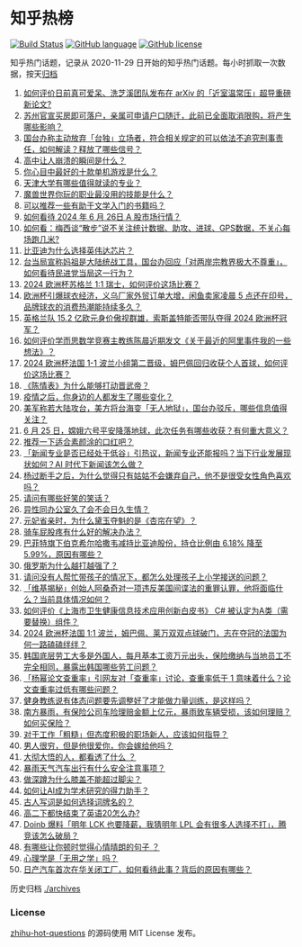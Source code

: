 # 知乎热榜
[![Build Status](https://github.com/ToWeLong/zhihu-hot-questions/workflows/CI/badge.svg)](https://github.com/ToWeLong/zhihu-hot-questions/actions)
[![GitHub language](https://img.shields.io/badge/language-golang-orange.svg)](https://golang.org/)
[![GitHub license](https://img.shields.io/github/license/ToWeLong/zhihu-hot-questions)](https://github.com/ToWeLong/zhihu-hot-questions/blob/main/LICENSE)

知乎热门话题，记录从 2020-11-29 日开始的知乎热门话题。每小时抓取一次数据，按天[归档](./archives)

<!-- BEGIN -->

1. [如何评价日前真可爱呆、洗芝溪团队发布在 arXiv 的「近室温常压」超导重磅新论文?](https://www.zhihu.com/question/659946224)
1. [苏州官宣买房即可落户，亲属可申请户口随迁，此前已全面取消限购，将产生哪些影响？](https://www.zhihu.com/question/659901912)
1. [国台办称主动放弃「台独」立场者，符合相关规定的可以依法不追究刑事责任，如何解读？释放了哪些信号？](https://www.zhihu.com/question/659956469)
1. [高中让人崩溃的瞬间是什么？](https://www.zhihu.com/question/487981566)
1. [你心目中最好的十款单机游戏是什么？](https://www.zhihu.com/question/479719590)
1. [天津大学有哪些值得就读的专业？](https://www.zhihu.com/question/326210125)
1. [魔兽世界你玩的职业最没用的技能是什么？](https://www.zhihu.com/question/659834108)
1. [可以推荐一些有助于文学入门的书籍吗？](https://www.zhihu.com/question/659280739)
1. [如何看待 2024 年 6 月 26日 A 股市场行情？](https://www.zhihu.com/question/659944159)
1. [如何看：梅西谈“散步”说不关注统计数据、助攻、进球、GPS数据，不关心每场跑几米?](https://www.zhihu.com/question/659813454)
1. [比亚迪为什么选择英伟达芯片？](https://www.zhihu.com/question/659704295)
1. [台当局宣称妈祖是大陆统战工具，国台办回应「对两岸宗教界极大不尊重」，如何看待民进党当局这一行为？](https://www.zhihu.com/question/659954332)
1. [2024 欧洲杯苏格兰 1:1 瑞士，如何评价这场比赛？](https://www.zhihu.com/question/659327632)
1. [欧洲杯引爆球衣经济，义乌厂家外贸订单大增，闲鱼卖家凌晨 5 点还在印号，品牌球衣的消费热潮能持续多久？](https://www.zhihu.com/question/658894700)
1. [英格兰队 15.2 亿欧元身价傲视群雄，索斯盖特能否带队夺得 2024 欧洲杯冠军？](https://www.zhihu.com/question/658746654)
1. [如何评价学而思数学竞赛主教练陈晨近期发文《关于最近的阿里事件我的一些想法》？](https://www.zhihu.com/question/659836746)
1. [2024 欧洲杯法国 1-1 波兰小组第二晋级，姆巴佩回归收获个人首球，如何评价这场比赛？](https://www.zhihu.com/question/659867358)
1. [《陈情表》为什么能够打动晋武帝？](https://www.zhihu.com/question/654468108)
1. [疫情之后，你身边的人都发生了哪些变化？](https://www.zhihu.com/question/659478012)
1. [美军称若大陆攻台，美方将台海变「无人地狱」，国台办驳斥，哪些信息值得关注？](https://www.zhihu.com/question/659964858)
1. [6 月 25 日，嫦娥六号平安降落地球，此次任务有哪些收获？有何重大意义？](https://www.zhihu.com/question/659859962)
1. [推荐一下适合素颜涂的口红吧？](https://www.zhihu.com/question/657586649)
1. [「新闻专业是否已经处于低谷」引热议，新闻专业还能报吗？当下行业发展现状如何？AI 时代下新闻该怎么做？](https://www.zhihu.com/question/659893570)
1. [杨过断手之后，为什么觉得只有姑姑不会嫌弃自己，他不是很受女性角色喜欢吗？](https://www.zhihu.com/question/657165570)
1. [请问有哪些好笑的笑话？](https://www.zhihu.com/question/658173825)
1. [异性同办公室久了会不会日久生情？](https://www.zhihu.com/question/659807021)
1. [元妃省亲时，为什么黛玉夺魁的是《杏帘在望》？](https://www.zhihu.com/question/624656107)
1. [骑车屁股疼有什么好的解决办法？](https://www.zhihu.com/question/658391381)
1. [巴菲特旗下伯克希尔哈撒韦减持比亚迪股份，持仓比例由 6.18% 降至 5.99%，原因有哪些？](https://www.zhihu.com/question/659901894)
1. [俄罗斯为什么越打越强了？](https://www.zhihu.com/question/654002739)
1. [请问没有人帮忙带孩子的情况下，都怎么处理孩子上小学接送的问题？](https://www.zhihu.com/question/655353628)
1. [「维基揭秘」创始人阿桑奇对一项违反美国间谍法的重罪认罪，他将面临什么？当前具体情况如何？](https://www.zhihu.com/question/659832622)
1. [如何评价《上海市卫生健康信息技术应用创新白皮书》 C# 被认定为A类（需要替换）组件？](https://www.zhihu.com/question/659893694)
1. [2024 欧洲杯法国 1:1 波兰，姆巴佩、莱万双双点球破门，志在夺冠的法国为何一路磕磕绊绊？](https://www.zhihu.com/question/659921067)
1. [韩国底层劳工大多是外国人，每月基本工资万元出头，保险缴纳与当地员工不完全相同，暴露出韩国哪些劳工问题？](https://www.zhihu.com/question/659945370)
1. [「杨幂论文查重率」引网友对「查重率」讨论，查重率低于 1 意味着什么？论文查重率过低有哪些问题？](https://www.zhihu.com/question/659852076)
1. [健身教练说有体态问题要先调整好了才能做力量训练，是这样吗？](https://www.zhihu.com/question/658967414)
1. [南方暴雨，有保险公司车险理赔金额上亿元，暴雨致车辆受损，该如何理赔？如何买保险？](https://www.zhihu.com/question/659944468)
1. [对于工作「粗糙」但态度积极的职场新人，应该如何指导？](https://www.zhihu.com/question/658821442)
1. [男人很穷，但是他很爱你，你会嫁给他吗？](https://www.zhihu.com/question/659913710)
1. [大彻大悟的人，都看透了什么 ？](https://www.zhihu.com/question/659733012)
1. [暴雨天气汽车出行有什么安全注意事项？](https://www.zhihu.com/question/659673155)
1. [做深蹲为什么膝盖不能超过脚尖？](https://www.zhihu.com/question/655115845)
1. [如何让AI成为学术研究的得力助手？](https://www.zhihu.com/question/659952973)
1. [古人写词是如何选择词牌名的？](https://www.zhihu.com/question/658541555)
1. [高二下都快结束了英语20怎么办?](https://www.zhihu.com/question/656535910)
1. [Doinb 爆料「明年 LCK 也要降薪，我猜明年 LPL 会有很多人选择不打」，腾竞该怎么破局？](https://www.zhihu.com/question/659879075)
1. [有哪些让你顿时觉得心情晴朗的句子 ？](https://www.zhihu.com/question/659700804)
1. [心理学是「无用之学」吗？](https://www.zhihu.com/question/658289243)
1. [日产汽车首次在华关闭工厂，如何看待此事？背后的原因有哪些？](https://www.zhihu.com/question/659894882)

<!-- END -->

历史归档 [./archives](./archives)


### License
[zhihu-hot-questions](https://github.com/towelong/zhihu-hot-questions) 的源码使用 MIT License 发布。